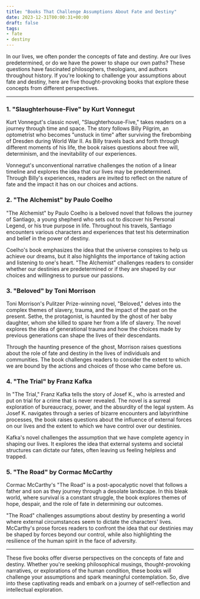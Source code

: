 ```yaml
---
title: "Books That Challenge Assumptions About Fate and Destiny"
date: 2023-12-31T00:00:31+00:00
draft: false
tags: 
- fate
- destiny
---
```


In our lives, we often ponder the concepts of fate and destiny. Are our lives predetermined, or do we have the power to shape our own paths? These questions have fascinated philosophers, theologians, and authors throughout history. If you're looking to challenge your assumptions about fate and destiny, here are five thought-provoking books that explore these concepts from different perspectives.

---

### 1. "Slaughterhouse-Five" by Kurt Vonnegut

Kurt Vonnegut's classic novel, "Slaughterhouse-Five," takes readers on a journey through time and space. The story follows Billy Pilgrim, an optometrist who becomes "unstuck in time" after surviving the firebombing of Dresden during World War II. As Billy travels back and forth through different moments of his life, the book raises questions about free will, determinism, and the inevitability of our experiences.

Vonnegut's unconventional narrative challenges the notion of a linear timeline and explores the idea that our lives may be predetermined. Through Billy's experiences, readers are invited to reflect on the nature of fate and the impact it has on our choices and actions.

### 2. "The Alchemist" by Paulo Coelho

"The Alchemist" by Paulo Coelho is a beloved novel that follows the journey of Santiago, a young shepherd who sets out to discover his Personal Legend, or his true purpose in life. Throughout his travels, Santiago encounters various characters and experiences that test his determination and belief in the power of destiny.

Coelho's book emphasizes the idea that the universe conspires to help us achieve our dreams, but it also highlights the importance of taking action and listening to one's heart. "The Alchemist" challenges readers to consider whether our destinies are predetermined or if they are shaped by our choices and willingness to pursue our passions.

### 3. "Beloved" by Toni Morrison

Toni Morrison's Pulitzer Prize-winning novel, "Beloved," delves into the complex themes of slavery, trauma, and the impact of the past on the present. Sethe, the protagonist, is haunted by the ghost of her baby daughter, whom she killed to spare her from a life of slavery. The novel explores the idea of generational trauma and how the choices made by previous generations can shape the lives of their descendants.

Through the haunting presence of the ghost, Morrison raises questions about the role of fate and destiny in the lives of individuals and communities. The book challenges readers to consider the extent to which we are bound by the actions and choices of those who came before us.

### 4. "The Trial" by Franz Kafka

In "The Trial," Franz Kafka tells the story of Josef K., who is arrested and put on trial for a crime that is never revealed. The novel is a surreal exploration of bureaucracy, power, and the absurdity of the legal system. As Josef K. navigates through a series of bizarre encounters and labyrinthine processes, the book raises questions about the influence of external forces on our lives and the extent to which we have control over our destinies.

Kafka's novel challenges the assumption that we have complete agency in shaping our lives. It explores the idea that external systems and societal structures can dictate our fates, often leaving us feeling helpless and trapped.

### 5. "The Road" by Cormac McCarthy

Cormac McCarthy's "The Road" is a post-apocalyptic novel that follows a father and son as they journey through a desolate landscape. In this bleak world, where survival is a constant struggle, the book explores themes of hope, despair, and the role of fate in determining our outcomes.

"The Road" challenges assumptions about destiny by presenting a world where external circumstances seem to dictate the characters' lives. McCarthy's prose forces readers to confront the idea that our destinies may be shaped by forces beyond our control, while also highlighting the resilience of the human spirit in the face of adversity.

---

These five books offer diverse perspectives on the concepts of fate and destiny. Whether you're seeking philosophical musings, thought-provoking narratives, or explorations of the human condition, these books will challenge your assumptions and spark meaningful contemplation. So, dive into these captivating reads and embark on a journey of self-reflection and intellectual exploration.